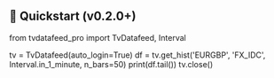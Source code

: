 ## 🚀 Quickstart (v0.2.0+)

from tvdatafeed_pro import TvDatafeed, Interval

tv = TvDatafeed(auto_login=True)
df = tv.get_hist('EURGBP', 'FX_IDC', Interval.in_1_minute, n_bars=50)
print(df.tail())
tv.close()

